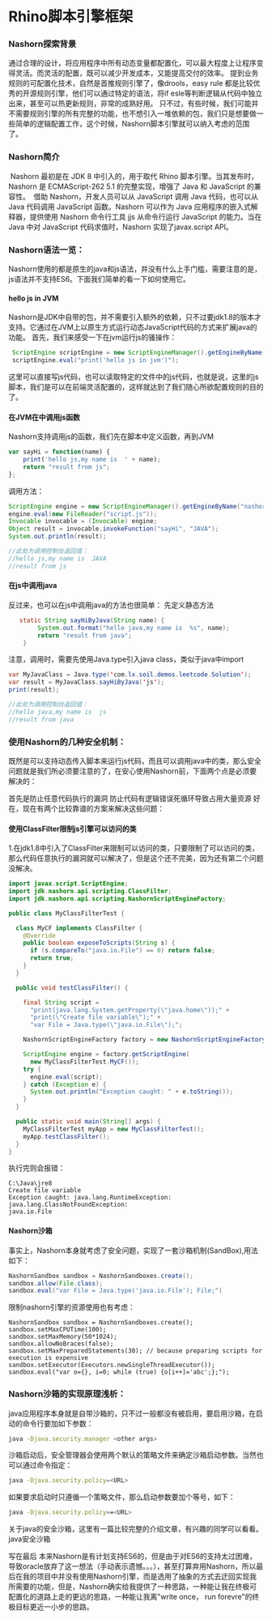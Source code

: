 # Rhino脚本引擎框架


<!--more-->

### Nashorn探索背景

​	通过合理的设计，将应用程序中所有动态变量都配置化，可以最大程度上让程序变得灵活。而灵活的配置，既可以减少开发成本，又能提高交付的效率。
提到业务规则的可配置化技术，自然是首推规则引擎了，像drools，easy rule 都是比较优秀的开源规则引擎，他们可以通过特定的语法，将if esle等判断逻辑从代码中独立出来，甚至可以热更新规则，非常的成熟好用。
​	只不过，有些时候，我们可能并不需要规则引擎的所有完整的功能，也不想引入一堆依赖的包，我们只是想要做一些简单的逻辑配置工作，这个时候，Nashorn脚本引擎就可以纳入考虑的范围了。

### Nashorn简介

​	Nashorn 最初是在 JDK 8 中引入的，用于取代 Rhino 脚本引擎。当其发布时，Nashorn 是 ECMAScript-262 5.1 的完整实现，增强了 Java 和 JavaScript 的兼容性。
​	借助 Nashorn，开发人员可以从 JavaScript 调用 Java 代码，也可以从 Java 代码调用 JavaScript 函数。Nashorn 可以作为 Java 应用程序的嵌入式解释器，提供使用 Nashorn 命令行工具 jjs 从命令行运行 JavaScript 的能力。当在 Java 中对 JavaScript 代码求值时，Nashorn 实现了javax.script API。

### Nashorn语法一览：

​	Nashorn使用的都是原生的java和js语法，并没有什么上手门槛，需要注意的是，js语法并不支持ES6。下面我们简单的看一下如何使用它。

#### hello js in JVM

​	Nashorn是JDK中自带的包，并不需要引入额外的依赖，只不过要jdk1.8的版本才支持。它通过在JVM上以原生方式运行动态JavaScript代码的方式来扩展java的功能。
首先，我们来感受一下在jvm运行js的骚操作：

```java
 ScriptEngine scriptEngine = new ScriptEngineManager().getEngineByName("nashorn");
 scriptEngine.eval("print('hello js in jvm')");
```

​	这里可以直接写js代码，也可以读取特定的文件中的js代码，也就是说，这里的js脚本，我们是可以在前端灵活配置的，这样就达到了我们随心所欲配置规则的目的了。

#### 在JVM在中调用js函数

Nashorn支持调用js的函数，我们先在脚本中定义函数，再到JVM

```js
var sayHi = function(name) {
    print('hello js,my name is  ' + name);
    return "result from js";
};
```

调用方法：

```java
ScriptEngine engine = new ScriptEngineManager().getEngineByName("nashorn");
engine.eval(new FileReader("script.js"));
Invocable invocable = (Invocable) engine;
Object result = invocable.invokeFunction("sayHi", "JAVA");
System.out.println(result);

//此处为调用控制台返回值：
//hello js,my name is  JAVA
//result from js
```

#### 在js中调用java

反过来，也可以在js中调用java的方法也很简单：
先定义静态方法

```java
   static String sayHiByJava(String name) {
        System.out.format("hello java,my name is  %s", name);
        return "result from java";
    }
```


注意，调用时，需要先使用Java.type引入java class，类似于java中import

```java
var MyJavaClass = Java.type('com.lx.soil.demos.leetcode.Solution');
var result = MyJavaClass.sayHiByJava('js');
print(result);

//此处为调用控制台返回值：
//hello java,my name is  js
//result from java
```

### 使用Nashorn的几种安全机制：

既然是可以支持动态传入脚本来运行js代码，而且可以调用java中的类，那么安全问题就是我们所必须要注意的了，在安心使用Nashorn前，下面两个点是必须要解决的：

首先是防止任意代码执行的漏洞
防止代码有逻辑错误死循环导致占用大量资源
好在，现在有两个比较靠谱的方案来解决这些问题：

#### 使用ClassFilter限制js引擎可以访问的类

1.在jdk1.8中引入了ClassFilter来限制可以访问的类，只要限制了可以访问的类，那么代码任意执行的漏洞就可以解决了，但是这个还不完美，因为还有第二个问题没解决。

```java
import javax.script.ScriptEngine;
import jdk.nashorn.api.scripting.ClassFilter;
import jdk.nashorn.api.scripting.NashornScriptEngineFactory;

public class MyClassFilterTest {

  class MyCF implements ClassFilter {
    @Override
    public boolean exposeToScripts(String s) {
      if (s.compareTo("java.io.File") == 0) return false;
      return true;
    }
  }

  public void testClassFilter() {

    final String script =
      "print(java.lang.System.getProperty(\"java.home\"));" +
      "print(\"Create file variable\");" +
      "var File = Java.type(\"java.io.File\");";

    NashornScriptEngineFactory factory = new NashornScriptEngineFactory();

    ScriptEngine engine = factory.getScriptEngine(
      new MyClassFilterTest.MyCF());
    try {
      engine.eval(script);
    } catch (Exception e) {
      System.out.println("Exception caught: " + e.toString());
    }
  }

  public static void main(String[] args) {
    MyClassFilterTest myApp = new MyClassFilterTest();
    myApp.testClassFilter();
  }
}

```


执行完则会报错：

```
C:\Java\jre8
Create file variable
Exception caught: java.lang.RuntimeException: java.lang.ClassNotFoundException:
java.io.File
```

#### Nashorn沙箱

事实上，Nashorn本身就考虑了安全问题，实现了一套沙箱机制(SandBox),用法如下：

```java
NashornSandbox sandbox = NashornSandboxes.create(); 
sandbox.allow(File.class);
sandbox.eval("var File = Java.type('java.io.File'); File;")
```


限制nashorn引擎的资源使用也有考虑：

```
NashornSandbox sandbox = NashornSandboxes.create();
sandbox.setMaxCPUTime(100);
sandbox.setMaxMemory(50*1024);
sandbox.allowNoBraces(false);
sandbox.setMaxPreparedStatements(30); // because preparing scripts for execution is expensive
sandbox.setExecutor(Executors.newSingleThreadExecutor());
sandbox.eval("var o={}, i=0; while (true) {o[i++]='abc';};");
```

### Nashorn沙箱的实现原理浅析：

java应用程序本身就是自带沙箱的，只不过一般都没有被启用，要启用沙箱，在启动的命令行要加如下参数：

```bash
java -Djava.security.manager <other args>
```

沙箱启动后，安全管理器会使用两个默认的策略文件来确定沙箱启动参数。当然也可以通过命令指定：

```bash
java -Djava.security.policy=<URL>
```

如果要求启动时只遵循一个策略文件，那么启动参数要加个等号，如下：

```bash
java -Djava.security.policy==<URL>
```

关于java的安全沙箱，这里有一篇比较完整的介绍文章，有兴趣的同学可以看看。
java安全沙箱

写在最后
本来Nashorn是有计划支持ES6的，但是由于对ES6的支持太过困难，导致oracle放弃了这一想法（手动表示遗憾。。。），甚至打算弃用Nashorn，所以最后在我的项目中并没有使用Nashorn引擎，而是选用了抽象的方式去迂回实现我所需要的功能，但是，Nashorn确实给我提供了一种思路，一种能让我在终极可配置化的道路上走的更远的思路，一种能让我离"write once， run forevre"的终极目标更近一小步的思路。

